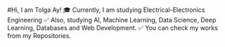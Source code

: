 #Hi, I am Tolga Ay!
:mortar_board: Currently, I am studying Electrical-Electronics Engineering
:white_check_mark: Also, studying AI, Machine Learning, Data Science, Deep Learning, Databases and Web Development.
:white_check_mark: You can check my works from my Repositories.
